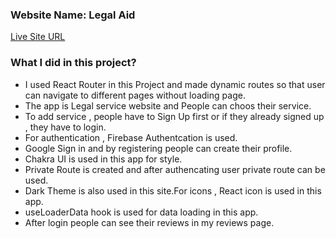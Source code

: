 ### Website Name: Legal Aid

[Live Site URL](https://legal-aid-2f4b3.web.app/)

### What I did in this project?

- I used React Router in this Project and made dynamic routes so that user can navigate to different pages without loading page.
- The app is Legal service website and People can choos their service.
- To add service , people have to Sign Up first or if they already signed up , they have to login.
- For authentication , Firebase Authentcation is used.
- Google Sign in and by registering people can create their profile.
- Chakra UI is used in this app for style.
- Private Route is created and after authencating user private route can be used.
- Dark Theme is also used in this site.For icons , React icon is used in this app.
- useLoaderData hook is used for data loading in this app.
- After login people can see their reviews in my reviews page.

